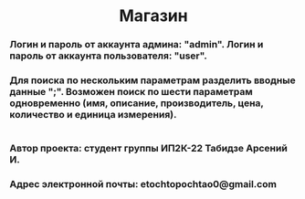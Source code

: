 <h1 align="center">Магазин</h1>
<h3>Логин и пароль от аккаунта админа: "admin". Логин и пароль от аккаунта пользователя: "user".</h3>
<h3>Для поиска по нескольким параметрам разделить вводные данные ";". Возможен поиск по шести параметрам одновременно (имя, описание, производитель, цена, количество и единица измерения).</h3>
<h1/>
<h3>Автор проекта: студент группы ИП2К-22 Табидзе Арсений И.</h3>
<h3>Адрес электронной почты: etochtopochtao0@gmail.com</h3>

